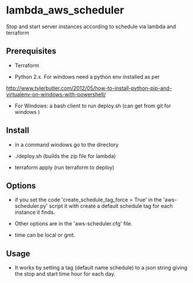 # lambda_aws_scheduler

Stop and start server instances according to schedule via lambda and terraform

## Prerequisites

* Terraform 

* Python 2.x. For windows need a python env installed as per 

http://www.tylerbutler.com/2012/05/how-to-install-python-pip-and-virtualenv-on-windows-with-powershell/

* For Windows: a bash client to run deploy.sh (can get from git for windows ) 


## Install

* in a command windows go to the directory

* ./deploy.sh       (builds the zip file for lambda)

* terraform apply   (run terraform to deploy)


## Options

* if you set the code 'create_schedule_tag_force = True' in the 'aws-scheduler.py' script it with create a default schedule tag for each instance it finds.

* Other options are in the 'aws-scheduler.cfg' file.

* time can be local or gmt.

## Usage

* It works by setting a tag (default name schedule) to a json string giving the stop and start time hour for each day.

